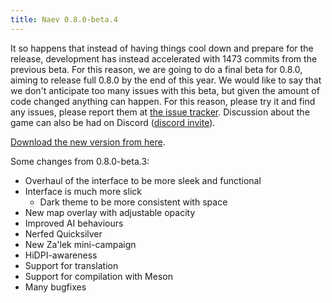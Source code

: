 ```yaml
---
title: Naev 0.8.0-beta.4
---
```


It so happens that instead of having things cool down and prepare for the
release, development has instead accelerated with 1473 commits from the
previous beta. For this reason, we are going to do a final beta for 0.8.0,
aiming to release full 0.8.0 by the end of this year. We would like to say that
we don't anticipate too many issues with this beta, but given the amount of
code changed anything can happen. For this reason, please try it and find any
issues, please report them at [the issue
tracker](https://github.com/naev/naev/issues). Discussion about the game can
also be had on Discord ([discord invite](https://discord.com/invite/nd2M5BR)).

[Download the new version from here](https://github.com/naev/naev/releases/tag/v0.8.0-beta.4).

Some changes from 0.8.0-beta.3:

* Overhaul of the interface to be more sleek and functional
* Interface is much more slick
   * Dark theme to be more consistent with space
* New map overlay with adjustable opacity
* Improved AI behaviours
* Nerfed Quicksilver
* New Za'lek mini-campaign
* HiDPI-awareness
* Support for translation
* Support for compilation with Meson
* Many bugfixes
